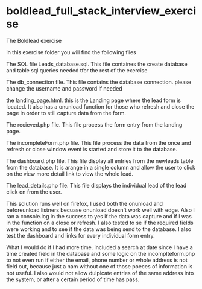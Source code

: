 # boldlead_full_stack_interview_exercise
The Boldlead exercise

in this exercise folder you will find the following files

The SQL file Leads_database.sql.  This file containes the create database and table sql queries needed tfor the rest of the exercise

The db_connection file. This file contains the database connection. please change the username and password if needed

the landing_page.html.  this is the Landing page where the lead form is located.  It also has a onunload function for those who refresh and close the page in order to still capture data from the form.

The recieved.php file.  This file process the form entry from the landing page.

The incompleteForm.php file.  This file process the data from the once and refresh or close window event is started and store it to the database.

The dashboard.php file.  This file display all entries from the newleads table from the database. It is arange in a single column and allow the user to click on the view more detail link to view the whole lead.

The lead_details.php file.  This file displays the individual lead of the lead click on from the user.


This solution runs well on firefox, I used both the onunload and beforeunload listners becuase onunload doesn't work well with edge.  Also I ran a console.log in  the success to yes if the data was capture and if I was in the function on a close or refresh. I also tested to se if the required fields were working and to see if the data was being send to the database.  I also test the dashboard and links for every individual form entry.

What I would do if I had more time.  included a search at date since I have a time created field in the database and some logic on the incomplteform.php to not even run if either the email, phone number or whole address is not field out, because just a nam without one of those poeces of information is not useful. I also would not allow dulpicate entries of the same address into the system, or after a certain period of time has pass.
